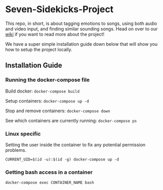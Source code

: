 # Seven-Sidekicks-Project

This repo, in short, is about tagging emotions to songs, using both audio and video input, and finding similar sounding songs. Head on over to our [wiki](https://github.com/nsst19/Seven-Sidekicks-Project/wiki) if you want to read more about the project!

We have a super simple installation guide down below that will show you how to setup the project locally.

## Installation Guide

### Running the docker-compose file
Build docker: ```docker-compose build```

Setup containers: ```docker-compose up -d```

Stop and remove containers: ```docker-compose down```

See which containers are currently running: ```docker-compose ps```

### Linux specific
Setting the user inside the container to fix any potential permission problems.

```CURRENT_UID=$(id -u):$(id -g) docker-compose up -d```


### Getting bash access in a container

```docker-compose exec CONTAINER_NAME bash```
